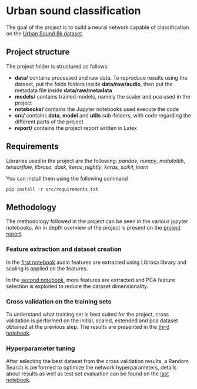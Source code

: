# Urban sound classification

The goal of the project is to build a neural network capable of classification on the [Urban Sound 8k dataset](https://urbansounddataset.weebly.com/urbansound8k.html).

## Project structure
The project folder is structured as follows:
- **data/** contains processed and raw data. To reproduce results using the dataset, 
put the folds folders inside **data/raw/audio**, then put the metadata file inside **data/raw/metadata**
- **models/** contains trained models, namely the scaler and pca used in the project
- **notebooks/** contains the Jupyter notebooks used execute the code
- **src/** contains **data**, **model** and **utils** sub-folders, with code regarding the different parts 
of the project
- **report/** contains the project report written in Latex

## Requirements
Libraries used in the project are the following: *pandas*, *numpy*, *matplotlib*, *tensorflow*, *librosa*, *dask*, *keras_nightly*, *keras*, *scikit_learn*
 
You can install them using the following command
```[shell]
pip install -r src/requirements.txt
```

## Methodology
The methodology followed in the project can be seen in the various jupyter notebooks.
An in depth overview of the project is present on the [project report](https://github.com/tomfran/urban-sound-classification/blob/main/report/report.pdf).


### Feature extraction and dataset creation
In the [first notebook](https://github.com/tomfran/urban-sound-classification/blob/main/notebooks/01_dataset.ipynb) audio features are extracted using Librosa library and scaling 
is applied on the features. 

In the [second notebook](https://github.com/tomfran/urban-sound-classification/blob/main/notebooks/02_dataset_extended.ipynb), more features are extracted and PCA feature selection is exploited to 
reduce the dataset dimensionality.

### Cross validation on the training sets
To understand what training set is best suited for the project, 
cross validation is performed on the initial, scaled, extended and pca dataset obtained at the previous step.
The results are presented in the [third notebook](https://github.com/tomfran/urban-sound-classification/blob/main/notebooks/03_cross_validation.ipynb).

### Hyperparameter tuning 
After selecting the best dataset from the cross validation results, 
a Random Search is performed to optimize the network hyperparameters, 
details about results as well as test set evaluation can be found on the [last notebook](https://github.com/tomfran/urban-sound-classification/blob/main/notebooks/04_hyperparameter_tuning.ipynb).